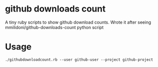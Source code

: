 # github downloads count

A tiny ruby scripts to show github download counts. Wrote it after seeing
mmilidoni/github-downloads-count python script

# Usage

    ./githubdownloadcount.rb --user github-user --project github-project
